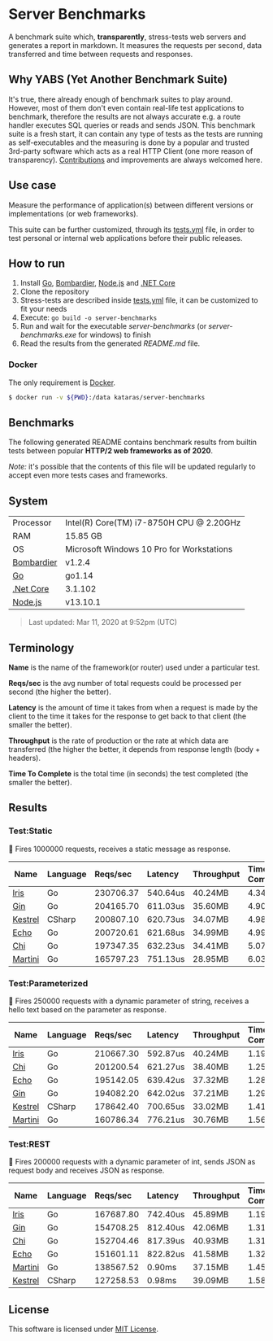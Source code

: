 # Server Benchmarks

A benchmark suite which, **transparently**, stress-tests web servers and generates a report in markdown. It measures the requests per second, data transferred and time between requests and responses.

## Why YABS (Yet Another Benchmark Suite)

It's true, there already enough of benchmark suites to play around. However, most of them don't even contain real-life test applications to benchmark, therefore the results are not always accurate e.g. a route handler executes SQL queries or reads and sends JSON. This benchmark suite is a fresh start, it can contain any type of tests as the tests are running as self-executables and the measuring is done by a popular and trusted 3rd-party software which acts as a real HTTP Client (one more reason of transparency). [Contributions](CONTRIBUTING.md) and improvements are always welcomed here.

## Use case

Measure the performance of application(s) between different versions or implementations (or web frameworks).

This suite can be further customized, through its [tests.yml](tests.yml) file, in order to test personal or internal web applications before their public releases.

## How to run

1. Install [Go](https://golang.org/dl), [Bombardier](https://github.com/codesenberg/bombardier/releases/tag/v1.2.4), [Node.js](https://nodejs.org/en/download/current/) and [.NET Core](https://dotnet.microsoft.com/download)
2. Clone the repository
3. Stress-tests are described inside [tests.yml](tests.yml) file, it can be customized to fit your needs
4. Execute: `go build -o server-benchmarks`
5. Run and wait for the executable _server-benchmarks_ (or _server-benchmarks.exe_ for windows) to finish
6. Read the results from the generated _README.md_ file.

### Docker

The only requirement is [Docker](https://docs.docker.com/).

```sh
$ docker run -v ${PWD}:/data kataras/server-benchmarks
```

## Benchmarks

The following generated README contains benchmark results from builtin tests between popular **HTTP/2 web frameworks as of 2020**.

_Note:_ it's possible that the contents of this file will be updated regularly to accept even more tests cases and frameworks.

## System

|    |    |
|----|:---|
| Processor | Intel(R) Core(TM) i7-8750H CPU @ 2.20GHz |
| RAM | 15.85 GB |
| OS | Microsoft Windows 10 Pro for Workstations |
| [Bombardier](https://github.com/codesenberg/bombardier) | v1.2.4 |
| [Go](https://golang.org) | go1.14 |
| [.Net Core](https://dotnet.microsoft.com/) | 3.1.102 |
| [Node.js](https://nodejs.org/) | v13.10.1 |

> Last updated: Mar 11, 2020 at 9:52pm (UTC)

## Terminology

**Name** is the name of the framework(or router) used under a particular test.

**Reqs/sec** is the avg number of total requests could be processed per second (the higher the better).

**Latency** is the amount of time it takes from when a request is made by the client to the time it takes for the response to get back to that client (the smaller the better).

**Throughput** is the rate of production or the rate at which data are transferred (the higher the better, it depends from response length (body + headers).

**Time To Complete** is the total time (in seconds) the test completed (the smaller the better).

## Results

### Test:Static

📖 Fires 1000000 requests, receives a static message as response.

| Name | Language | Reqs/sec | Latency | Throughput | Time To Complete |
|------|:---------|:---------|:--------|:-----------|:-----------------|
| [Iris](https://github.com/kataras/iris) | Go |230706.37 |540.64us |40.24MB |4.34s |
| [Gin](https://github.com/gin-gonic/gin) | Go |204165.70 |611.03us |35.60MB |4.90s |
| [Kestrel](https://github.com/dotnet/aspnetcore) | CSharp |200807.10 |620.73us |34.07MB |4.98s |
| [Echo](https://github.com/labstack/echo) | Go |200720.61 |621.68us |34.99MB |4.99s |
| [Chi](https://github.com/pressly/chi) | Go |197347.35 |632.23us |34.41MB |5.07s |
| [Martini](https://github.com/go-martini/martini) | Go |165797.23 |751.13us |28.95MB |6.03s |

### Test:Parameterized

📖 Fires 250000 requests with a dynamic parameter of string, receives a hello text based on the parameter as response.

| Name | Language | Reqs/sec | Latency | Throughput | Time To Complete |
|------|:---------|:---------|:--------|:-----------|:-----------------|
| [Iris](https://github.com/kataras/iris) | Go |210667.30 |592.87us |40.24MB |1.19s |
| [Chi](https://github.com/pressly/chi) | Go |201200.54 |621.27us |38.40MB |1.25s |
| [Echo](https://github.com/labstack/echo) | Go |195142.05 |639.42us |37.32MB |1.28s |
| [Gin](https://github.com/gin-gonic/gin) | Go |194082.20 |642.02us |37.21MB |1.29s |
| [Kestrel](https://github.com/dotnet/aspnetcore) | CSharp |178642.40 |700.65us |33.02MB |1.41s |
| [Martini](https://github.com/go-martini/martini) | Go |160786.34 |776.21us |30.76MB |1.56s |

### Test:REST

📖 Fires 200000 requests with a dynamic parameter of int, sends JSON as request body and receives JSON as response.

| Name | Language | Reqs/sec | Latency | Throughput | Time To Complete |
|------|:---------|:---------|:--------|:-----------|:-----------------|
| [Iris](https://github.com/kataras/iris) | Go |167687.80 |742.40us |45.89MB |1.19s |
| [Gin](https://github.com/gin-gonic/gin) | Go |154708.25 |812.40us |42.06MB |1.31s |
| [Chi](https://github.com/pressly/chi) | Go |152704.46 |817.39us |40.93MB |1.31s |
| [Echo](https://github.com/labstack/echo) | Go |151601.11 |822.82us |41.58MB |1.32s |
| [Martini](https://github.com/go-martini/martini) | Go |138567.52 |0.90ms |37.15MB |1.45s |
| [Kestrel](https://github.com/dotnet/aspnetcore) | CSharp |127258.53 |0.98ms |39.09MB |1.58s |

## License

This software is licensed under [MIT License](LICENSE).
